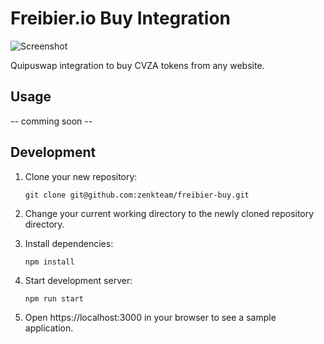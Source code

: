 # Freibier.io Buy Integration

![Screenshot](https://github.com/zenkteam/freibier-buy/blob/master/docs/screenshot.png?raw=true)

Quipuswap integration to buy CVZA tokens from any website.

## Usage

-- comming soon --

## Development

1. Clone your new repository:

   `git clone git@github.com:zenkteam/freibier-buy.git`

2. Change your current working directory to the newly cloned repository directory.
3. Install dependencies:

   `npm install`

4. Start development server:

   `npm run start`

5. Open https://localhost:3000 in your browser to see a sample application.

